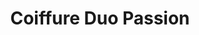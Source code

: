 ---
title: "Coiffure Duo Passion"
url: /saint-martin-duriage/coiffure-duo-passion/
shop: Friseur
---